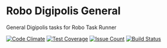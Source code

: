 # Robo Digipolis General

General Digipolis tasks for Robo Task Runner

[![Code Climate](https://codeclimate.com/github/digipolisgent/robo-digipolis-general/badges/gpa.svg)](https://codeclimate.com/github/digipolisgent/robo-digipolis-general) [![Test Coverage](https://codeclimate.com/github/digipolisgent/robo-digipolis-general/badges/coverage.svg)](https://codeclimate.com/github/digipolisgent/robo-digipolis-general/coverage) [![Issue Count](https://codeclimate.com/github/digipolisgent/robo-digipolis-general/badges/issue_count.svg)](https://codeclimate.com/github/digipolisgent/robo-digipolis-general) [![Build Status](https://travis-ci.org/digipolisgent/robo-digipolis-general.svg?branch=master)](https://travis-ci.org/digipolisgent/robo-digipolis-general)
